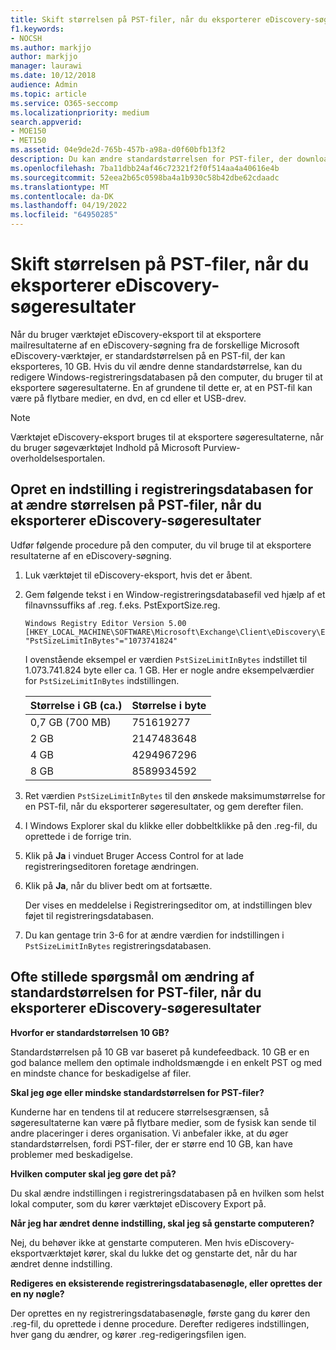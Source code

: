 ```yaml
---
title: Skift størrelsen på PST-filer, når du eksporterer eDiscovery-søgeresultater
f1.keywords:
- NOCSH
ms.author: markjjo
author: markjjo
manager: laurawi
ms.date: 10/12/2018
audience: Admin
ms.topic: article
ms.service: O365-seccomp
ms.localizationpriority: medium
search.appverid:
- MOE150
- MET150
ms.assetid: 04e9de2d-765b-457b-a98a-d0f60bfb13f2
description: Du kan ændre standardstørrelsen for PST-filer, der downloades til din computer, når du eksporterer eDiscovery-søgeresultater.
ms.openlocfilehash: 7ba11dbb24af46c72321f2f0f514aa4a40616e4b
ms.sourcegitcommit: 52eea2b65c0598ba4a1b930c58b42dbe62cdaadc
ms.translationtype: MT
ms.contentlocale: da-DK
ms.lasthandoff: 04/19/2022
ms.locfileid: "64950285"
---
```

# <a name="change-the-size-of-pst-files-when-exporting-ediscovery-search-results"></a>Skift størrelsen på PST-filer, når du eksporterer eDiscovery-søgeresultater

Når du bruger værktøjet eDiscovery-eksport til at eksportere mailresultaterne af en eDiscovery-søgning fra de forskellige Microsoft eDiscovery-værktøjer, er standardstørrelsen på en PST-fil, der kan eksporteres, 10 GB. Hvis du vil ændre denne standardstørrelse, kan du redigere Windows-registreringsdatabasen på den computer, du bruger til at eksportere søgeresultaterne. En af grundene til dette er, at en PST-fil kan være på flytbare medier, en dvd, en cd eller et USB-drev. 
  
> [!NOTE]
> Værktøjet eDiscovery-eksport bruges til at eksportere søgeresultaterne, når du bruger søgeværktøjet Indhold på Microsoft Purview-overholdelsesportalen.
  
## <a name="create-a-registry-setting-to-change-the-size-of-pst-files-when-you-export-ediscovery-search-results"></a>Opret en indstilling i registreringsdatabasen for at ændre størrelsen på PST-filer, når du eksporterer eDiscovery-søgeresultater

Udfør følgende procedure på den computer, du vil bruge til at eksportere resultaterne af en eDiscovery-søgning.
  
1. Luk værktøjet til eDiscovery-eksport, hvis det er åbent. 
    
2. Gem følgende tekst i en Window-registreringsdatabasefil ved hjælp af et filnavnssuffiks af .reg. f.eks. PstExportSize.reg. 
    
    ```text
    Windows Registry Editor Version 5.00
    [HKEY_LOCAL_MACHINE\SOFTWARE\Microsoft\Exchange\Client\eDiscovery\ExportTool]
    "PstSizeLimitInBytes"="1073741824"
    ```

    I ovenstående eksempel er værdien  `PstSizeLimitInBytes` indstillet til 1.073.741.824 byte eller ca. 1 GB. Her er nogle andre eksempelværdier for  `PstSizeLimitInBytes` indstillingen. 
    
    |**Størrelse i GB (ca.)**|**Størrelse i byte**|
    |:-----|:-----|
    |0,7 GB (700 MB)  <br/> |751619277  <br/> |
    |2 GB  <br/> |2147483648  <br/> |
    |4 GB  <br/> |4294967296  <br/> |
    |8 GB  <br/> |8589934592  <br/> |
   
3. Ret værdien `PstSizeLimitInBytes` til den ønskede maksimumstørrelse for en PST-fil, når du eksporterer søgeresultater, og gem derefter filen. 
    
4. I Windows Explorer skal du klikke eller dobbeltklikke på den .reg-fil, du oprettede i de forrige trin.
    
5. Klik på **Ja** i vinduet Bruger Access Control for at lade registreringseditoren foretage ændringen. 
    
6. Klik på **Ja**, når du bliver bedt om at fortsætte.
    
    Der vises en meddelelse i Registreringseditor om, at indstillingen blev føjet til registreringsdatabasen.
    
7. Du kan gentage trin 3-6 for at ændre værdien for indstillingen i  `PstSizeLimitInBytes` registreringsdatabasen. 
  
## <a name="frequently-asked-questions-about-changing-the-default-size-of-pst-files-when-you-export-ediscovery-search-results"></a>Ofte stillede spørgsmål om ændring af standardstørrelsen for PST-filer, når du eksporterer eDiscovery-søgeresultater

 **Hvorfor er standardstørrelsen 10 GB?**
  
Standardstørrelsen på 10 GB var baseret på kundefeedback. 10 GB er en god balance mellem den optimale indholdsmængde i en enkelt PST og med en mindste chance for beskadigelse af filer.
  
 **Skal jeg øge eller mindske standardstørrelsen for PST-filer?**
  
Kunderne har en tendens til at reducere størrelsesgrænsen, så søgeresultaterne kan være på flytbare medier, som de fysisk kan sende til andre placeringer i deres organisation. Vi anbefaler ikke, at du øger standardstørrelsen, fordi PST-filer, der er større end 10 GB, kan have problemer med beskadigelse.
  
 **Hvilken computer skal jeg gøre det på?**
  
Du skal ændre indstillingen i registreringsdatabasen på en hvilken som helst lokal computer, som du kører værktøjet eDiscovery Export på.
  
 **Når jeg har ændret denne indstilling, skal jeg så genstarte computeren?**
  
Nej, du behøver ikke at genstarte computeren. Men hvis eDiscovery-eksportværktøjet kører, skal du lukke det og genstarte det, når du har ændret denne indstilling.
  
 **Redigeres en eksisterende registreringsdatabasenøgle, eller oprettes der en ny nøgle?**
  
Der oprettes en ny registreringsdatabasenøgle, første gang du kører den .reg-fil, du oprettede i denne procedure. Derefter redigeres indstillingen, hver gang du ændrer, og kører .reg-redigeringsfilen igen.
